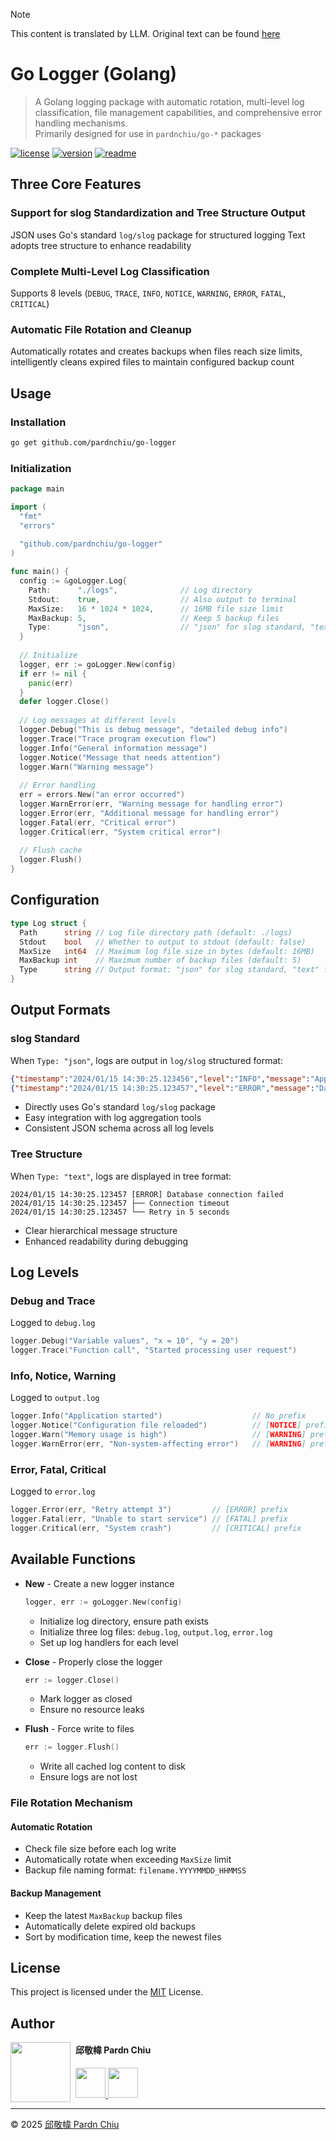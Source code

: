> [!Note]
> This content is translated by LLM. Original text can be found [here](README.zh.md)

# Go Logger (Golang)

> A Golang logging package with automatic rotation, multi-level log classification, file management capabilities, and comprehensive error handling mechanisms.<br>
> Primarily designed for use in `pardnchiu/go-*` packages

[![license](https://img.shields.io/github/license/pardnchiu/go-logger)](LICENSE) 
[![version](https://img.shields.io/github/v/tag/pardnchiu/go-logger)](https://github.com/pardnchiu/go-logger/releases) 
[![readme](https://img.shields.io/badge/readme-中文-blue)](README.zh.md) 

## Three Core Features

### Support for slog Standardization and Tree Structure Output
JSON uses Go's standard `log/slog` package for structured logging
Text adopts tree structure to enhance readability

### Complete Multi-Level Log Classification
Supports 8 levels (`DEBUG`, `TRACE`, `INFO`, `NOTICE`, `WARNING`, `ERROR`, `FATAL`, `CRITICAL`)

### Automatic File Rotation and Cleanup
Automatically rotates and creates backups when files reach size limits, intelligently cleans expired files to maintain configured backup count

## Usage

### Installation
```bash
go get github.com/pardnchiu/go-logger
```

### Initialization
```go
package main

import (
  "fmt"
  "errors"
  
  "github.com/pardnchiu/go-logger"
)

func main() {
  config := &goLogger.Log{
    Path:      "./logs",              // Log directory
    Stdout:    true,                  // Also output to terminal
    MaxSize:   16 * 1024 * 1024,      // 16MB file size limit
    MaxBackup: 5,                     // Keep 5 backup files
    Type:      "json",                // "json" for slog standard, "text" for tree format
  }
  
  // Initialize
  logger, err := goLogger.New(config)
  if err != nil {
    panic(err)
  }
  defer logger.Close()
  
  // Log messages at different levels
  logger.Debug("This is debug message", "detailed debug info")
  logger.Trace("Trace program execution flow")
  logger.Info("General information message")
  logger.Notice("Message that needs attention")
  logger.Warn("Warning message")
  
  // Error handling
  err = errors.New("an error occurred")
  logger.WarnError(err, "Warning message for handling error")
  logger.Error(err, "Additional message for handling error")
  logger.Fatal(err, "Critical error")
  logger.Critical(err, "System critical error")
  
  // Flush cache
  logger.Flush()
}
```

## Configuration

```go
type Log struct {
  Path      string // Log file directory path (default: ./logs)
  Stdout    bool   // Whether to output to stdout (default: false)
  MaxSize   int64  // Maximum log file size in bytes (default: 16MB)
  MaxBackup int    // Maximum number of backup files (default: 5)
  Type      string // Output format: "json" for slog standard, "text" for tree format (default: "text")
}
```

## Output Formats

### slog Standard
When `Type: "json"`, logs are output in `log/slog` structured format:

```json
{"timestamp":"2024/01/15 14:30:25.123456","level":"INFO","message":"Application started","data":null}
{"timestamp":"2024/01/15 14:30:25.123457","level":"ERROR","message":"Database connection failed","data":["Connection timeout","Retry in 5 seconds"]}
```
- Directly uses Go's standard `log/slog` package
- Easy integration with log aggregation tools
- Consistent JSON schema across all log levels

### Tree Structure
When `Type: "text"`, logs are displayed in tree format:

```
2024/01/15 14:30:25.123457 [ERROR] Database connection failed
2024/01/15 14:30:25.123457 ├── Connection timeout
2024/01/15 14:30:25.123457 └── Retry in 5 seconds
```
- Clear hierarchical message structure
- Enhanced readability during debugging

## Log Levels

### Debug and Trace
Logged to `debug.log`
```go
logger.Debug("Variable values", "x = 10", "y = 20")
logger.Trace("Function call", "Started processing user request")
```

### Info, Notice, Warning
Logged to `output.log`
```go
logger.Info("Application started")                    // No prefix
logger.Notice("Configuration file reloaded")          // [NOTICE] prefix
logger.Warn("Memory usage is high")                   // [WARNING] prefix
logger.WarnError(err, "Non-system-affecting error")   // [WARNING] prefix
```

### Error, Fatal, Critical
Logged to `error.log`
```go
logger.Error(err, "Retry attempt 3")         // [ERROR] prefix
logger.Fatal(err, "Unable to start service") // [FATAL] prefix
logger.Critical(err, "System crash")         // [CRITICAL] prefix
```

## Available Functions

- **New** - Create a new logger instance
  ```go
  logger, err := goLogger.New(config)
  ```
  - Initialize log directory, ensure path exists
  - Initialize three log files: `debug.log`, `output.log`, `error.log`
  - Set up log handlers for each level

- **Close** - Properly close the logger
  ```go
  err := logger.Close()
  ```
  - Mark logger as closed
  - Ensure no resource leaks

- **Flush** - Force write to files
  ```go
  err := logger.Flush()
  ```
  - Write all cached log content to disk
  - Ensure logs are not lost

### File Rotation Mechanism

#### Automatic Rotation
- Check file size before each log write
- Automatically rotate when exceeding `MaxSize` limit
- Backup file naming format: `filename.YYYYMMDD_HHMMSS`

#### Backup Management
- Keep the latest `MaxBackup` backup files
- Automatically delete expired old backups
- Sort by modification time, keep the newest files

## License

This project is licensed under the [MIT](LICENSE) License.

## Author

<img src="https://avatars.githubusercontent.com/u/25631760" align="left" width="96" height="96" style="margin-right: 0.5rem;">

<h4 style="padding-top: 0">邱敬幃 Pardn Chiu</h4>

<a href="mailto:dev@pardn.io" target="_blank">
  <img src="https://pardn.io/image/email.svg" width="48" height="48">
</a> <a href="https://linkedin.com/in/pardnchiu" target="_blank">
  <img src="https://pardn.io/image/linkedin.svg" width="48" height="48">
</a>

***

©️ 2025 [邱敬幃 Pardn Chiu](https://pardn.io)